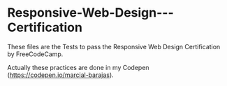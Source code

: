 # Responsive-Web-Design---Certification

These files are the Tests to pass the Responsive Web Design Certification by FreeCodeCamp.

Actually these practices are done in my Codepen (https://codepen.io/marcial-barajas).
